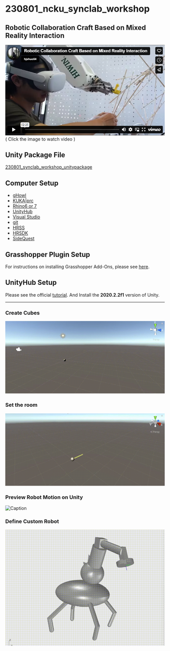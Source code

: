# 230801_ncku_synclab_workshop
## Robotic Collaboration Craft Based on Mixed Reality Interaction

[![Robotic Collaboration Craft Based on Mixed Reality Interaction](/_pic/v.png)](https://vimeo.com/manage/videos/773627559 "Robotic Collaboration Craft Based on Mixed Reality Interaction")
( Click the image to watch video )

## Unity Package File
[230801_synclab_workshop_unitypackage](https://drive.google.com/drive/folders/1tgZRQXdPYx7rPN7pj8oj_apKliV0QmPt?usp=sharing)

## Computer Setup
* [gHowl](https://www.food4rhino.com/en/app/ghowl)
* [KUKA|prc](https://www.food4rhino.com/en/app/kukaprc-parametric-robot-control-grasshopper)
* [Rhino6 or 7](https://www.rhino3d.com/download/)
* [UnityHub](https://unity3d.com/get-unity/download)
* [Visual Studio](https://visualstudio.microsoft.com/zh-hant/downloads/)
* [git](https://git-scm.com/)
* [HRSS](https://www.hiwin.tw/support/mar/ra620/ra620_1739.aspx)
* [HRSDK](https://www.hiwin.tw/support/mar/ra620/ra620_1739.aspx)
* [SideQuest](https://sidequestvr.com/)


## Grasshopper Plugin Setup
For instructions on installing Grasshopper Add-Ons, please see [here](https://www.food4rhino.com/en/faq#users-install-grasshopper-plugin).  

## UnityHub Setup  

Please see the official [tutorial](https://unity.com/download). And Install the **2020.2.2f1** version of Unity.  

****

### Create Cubes
![Caption](/_pic/create_cube.gif)
### Set the room
![Caption](/_pic/set_room.gif)
### Preview Robot Motion on Unity
![Caption](/_pic/robot_motion.gif)
### Define Custom Robot
![Caption](/_pic/custom_robot.gif)



